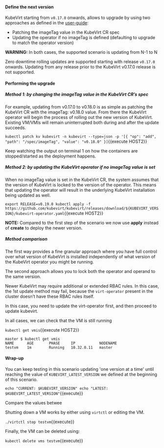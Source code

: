 #### Define the next version

KubeVirt starting from `v0.17.0` onwards, allows to upgrade by using two approaches as defined in the [user-guide](https://kubevirt.io/user-guide/docs/latest/administration/intro.html#update):

- Patching the imageTag value in the KubeVirt CR spec
- Updating the operator if no imageTag is defined (defaulting to upgrade to match the operator version)

**WARNING:** In both cases, the supported scenario is updating from N-1 to N

Zero downtime rolling updates are supported starting with release `v0.17.0` onwards. Updating from any release prior to the KubeVirt v0.17.0 release is not supported.

#### Performing the upgrade

##### Method 1: by changing the imageTag value in the KubeVirt CR’s spec

For example, updating from v0.17.0 to v0.18.0 is as simple as patching the KubeVirt CR with the imageTag: v0.18.0 value. From there the KubeVirt operator will begin the process of rolling out the new version of KubeVirt. Existing VM/VMIs will remain uninterrupted both during and after the update succeeds.

`kubectl patch kv kubevirt -n kubevirt --type=json -p '[{ "op": "add", "path": "/spec/imageTag", "value": "v0.18.0" }]`{{execute HOST2}}

Keep watching the output on terminal 1 on how the containers are stopped/started as the deployment happens.

##### Method 2: by updating the KubeVirt operator if no imageTag value is set

When no imageTag value is set in the KubeVirt CR, the system assumes that the version of KubeVirt is locked to the version of the operator. This means that updating the operator will result in the underlying KubeVirt installation being updated as well.

`export RELEASE=v0.19.0
kubectl apply -f https://github.com/kubevirt/kubevirt/releases/download/${KUBEVIRT_VERSION}/kubevirt-operator.yaml`{{execute HOST2}}

**NOTE:** Compared to the first step of the scenario we now use **apply** instead of **create** to deploy the newer version.

##### Method comparison

The first way provides a fine granular approach where you have full control over what version of KubeVirt is installed independently of what version of the KubeVirt operator you might be running. 

The second approach allows you to lock both the operator and operand to the same version.

Newer KubeVirt may require additional or extended RBAC rules. In this case, the 1st update method may fail, because the `virt-operator` present in the cluster doesn’t have these RBAC rules itself. 

In this case, you need to update the virt-operator first, and then proceed to update kubevirt.

In all cases, we can check that the VM is still running

`kubectl get vmis`{{execute HOST2}}

~~~
master $ kubectl get vmis
NAME      AGE       PHASE     IP           NODENAME
testvm    1m        Running   10.32.0.11   master
~~~


#### Wrap-up

You can keep testing in this scenario updating 'one version at a time' until reaching the value of `KUBEVIRT_LATEST_VERSION` we defined at the beginning of this scenario.

`echo "CURRENT: $KUBEVIRT_VERSION"
echo "LATEST: $KUBEVIRT_LATEST_VERSION"`{{execute}}

Compare the values betwee

Shutting down a VM works by either using `virtctl` or editing the VM.

`./virtctl stop testvm`{{execute}}

Finally, the VM can be deleted using:

`kubectl delete vms testvm`{{execute}}

